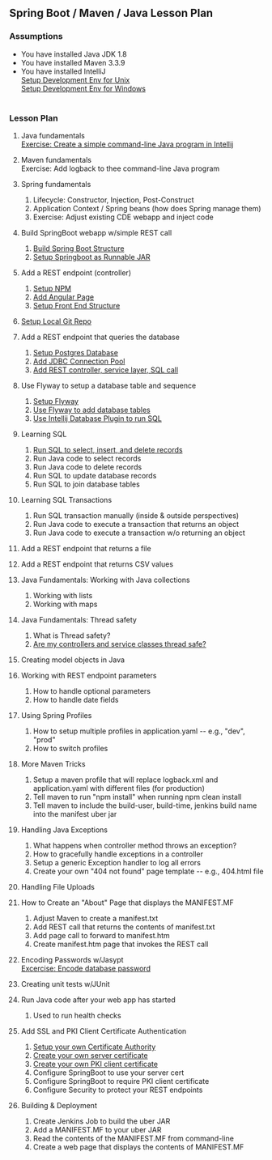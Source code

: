 ## Spring Boot / Maven / Java Lesson Plan


### Assumptions
* You have installed Java JDK 1.8
* You have installed Maven 3.3.9
* You have installed IntelliJ<br/>
  [Setup Development Env for Unix](/learnSpringBoot/lessons/lesson01a_setupDevelopmentEnvForUnix.txt )<br>
  [Setup Development Env for Windows](/learnSpringBoot/lessons/lesson01b_setupDevelopmentEnvForWindows.txt)<br>  <br> 
  

### Lesson Plan
1. Java fundamentals<br/>
    [Exercise: Create a simple command-line Java program in Intellij](/learnJava/howToCreateJavaCommandLineProgramUsingIntellijMaven.txt)
    
1. Maven fundamentals<br/>
    Exercise: Add logback to thee command-line Java program

1. Spring fundamentals
   1. Lifecycle:  Constructor, Injection, Post-Construct
   1. Application Context / Spring beans (how does Spring manage them)
   1. Exercise: Adjust existing CDE webapp and inject code

1. Build SpringBoot webapp w/simple REST call
   1. [Build Spring Boot Structure](/learnSpringBoot/lessons/lesson02_createProjectStructure.txt)<br/>
   1. [Setup Springboot as Runnable JAR](/learnSpringBoot/lessons/lesson03_setupRunnableJar.txt)<br/>

1. Add a REST endpoint (controller)<br/>
   1. [Setup NPM](/learnSpringBoot/lessons/lesson04_addAngularUsingNpm.txt)<br/>
   1. [Add Angular Page](/learnSpringBoot/lessons/lesson05_addSimpleAngularPage.txt)<br/>
   1. [Setup Front End Structure](/learnSpringBoot/lessons/lesson06_addAngularFrontEndStructure.txt)<br/>   

1. [Setup Local Git Repo](/learnGit/howToAddProjectToLocalRepo.txt)
   
1. Add a REST endpoint that queries the database<br/>
   1. [Setup Postgres Database](/learnSpringBoot/lessons/lesson07_setupPostgresDatabase.txt)<br/>
   1. [Add JDBC Connection Pool](/learnSpringBoot/lessons/lesson09_addJdbcConnectionPool.txt)<br/>
   1. [Add REST controller, service layer, SQL call](/learnSpringBoot/lessons/lesson10_AddRestEndPoint.txt)<br/>

1. Use Flyway to setup a database table and sequence<br/>
   1. [Setup Flyway](/learnSpringBoot/lessons/lesson08a_addFlyway.txt)<br/>
   1. [Use Flyway to add database tables](/learnSpringBoot/lessons/lesson08c_useFlywayToAddTables.txt)<br/>
   1. [Use Intellij Database Plugin to run SQL](/learnIntellij/howToRunSqlInIntellij.txt)<br/>
   
1. Learning SQL
   1. [Run SQL to select, insert, and delete records](/learnSpringBoot/lessons/lesson12_runSqlToInsertRecords.txt)
   1. Run Java code to select records
   1. Run Java code to delete records
   1. Run SQL to update database records
   1. Run SQL to join database tables 

   
1. Learning SQL Transactions
   1. Run SQL transaction manually (inside & outside perspectives)
   1. Run Java code to execute a transaction that returns an object
   1. Run Java code to execute a transaction w/o returning an object
   
1. Add a REST endpoint that returns a file

1. Add a REST endpoint that returns CSV values

1. Java Fundamentals:  Working with Java collections
   1. Working with lists
   1. Working with maps
   
1. Java Fundamentals:  Thread safety
   1. What is Thread safety?
   1. [Are my controllers and service classes thread safe?](/learnSpringBoot/lessons/lesson_threadSafety.txt)
   
1. Creating model objects in Java

1. Working with REST endpoint parameters
   1. How to handle optional parameters
   1. How to handle date fields

1. Using Spring Profiles
   1. How to setup multiple profiles in application.yaml -- e.g., "dev", "prod"
   1. How to switch profiles

1. More Maven Tricks
   1. Setup a maven profile that will replace logback.xml and application.yaml with different files (for production)
   1. Tell maven to run "npm install" when running npm clean install
   1. Tell maven to include the build-user, build-time, jenkins build name into the manifest uber jar
   
1. Handling Java Exceptions
   1. What happens when controller method throws an exception?
   1. How to gracefully handle exceptions in a controller   
   1. Setup a generic Exception handler to log all errors 
   1. Create your own "404 not found" page template -- e.g., 404.html file
   
1. Handling File Uploads

1. How to Create an "About" Page that displays the MANIFEST.MF
   1. Adjust Maven to create a manifest.txt
   1. Add REST call that returns the contents of manifest.txt
   1. Add page call to forward to manifest.htm
   1. Create manifest.htm page that invokes the REST call
   
1. Encoding Passwords w/Jasypt<br/>
   [Excercise: Encode database password](/learnSpringBoot/howToUseJasyptToEncode.txt)
   
1. Creating unit tests w/JUnit

1. Run Java code after your web app has started
   1. Used to run health checks
   
1. Add SSL and PKI Client Certificate Authentication
   1. [Setup your own Certificate Authority](/learnSSL/howToUseYourCertAuthority_InitialSetup.txt)
   1. [Create your own server certificate](/learnSSL/howToUseYourCertAuthority_MakeServerCert.txt)
   1. [Create your own PKI client certificate](/learnSSL/howToUseYourCertAuthority_MakeServerCert.txt)
   1. Configure SpringBoot to use your server cert
   1. Configure SpringBoot to require PKI client certificate
   1. Configure Security to protect your REST endpoints
   
1. Building & Deployment
   1. Create Jenkins Job to build the uber JAR
   1. Add a MANIFEST.MF to your uber JAR
   1. Read the contents of the MANIFEST.MF from command-line
   1. Create a web page that displays the contents of MANIFEST.MF
